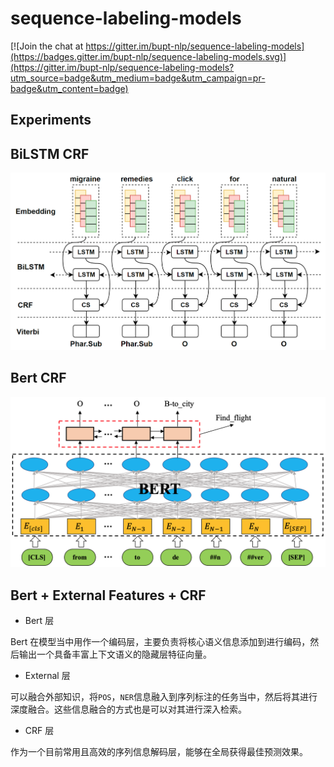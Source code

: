 # sequence-labeling-models  
[![Join the chat at https://gitter.im/bupt-nlp/sequence-labeling-models](https://badges.gitter.im/bupt-nlp/sequence-labeling-models.svg)](https://gitter.im/bupt-nlp/sequence-labeling-models?utm_source=badge&utm_medium=badge&utm_campaign=pr-badge&utm_content=badge)

## Experiments



## BiLSTM CRF

![](./bilstm_crf/imgs/model.png)


## Bert CRF

![](./bert_crf/imgs/bert_crf.png)

## Bert + External Features + CRF

- Bert 层

Bert 在模型当中用作一个编码层，主要负责将核心语义信息添加到进行编码，然后输出一个具备丰富上下文语义的隐藏层特征向量。

- External 层

可以融合外部知识，将`POS`，`NER`信息融入到序列标注的任务当中，然后将其进行深度融合。这些信息融合的方式也是可以对其进行深入检索。

- CRF 层

作为一个目前常用且高效的序列信息解码层，能够在全局获得最佳预测效果。
